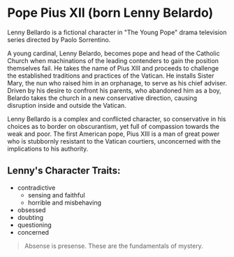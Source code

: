 # Pope Pius XII (born Lenny Belardo)

Lenny Bellardo is a fictional character in "The Young Pope" drama television series directed by Paolo Sorrentino. 

A young cardinal, Lenny Belardo, becomes pope and head of the Catholic Church when machinations of the leading contenders to gain the position themselves fail. He takes the name of Pius XIII and proceeds to challenge the established traditions and practices of the Vatican. He installs Sister Mary, the nun who raised him in an orphanage, to serve as his chief adviser. Driven by his desire to confront his parents, who abandoned him as a boy, Belardo takes the church in a new conservative direction, causing disruption inside and outside the Vatican.

Lenny Bellardo is a complex and conflicted character, so conservative in his choices as to border on obscurantism, yet full of compassion towards the weak and poor. The first American pope, Pius XIII is a man of great power who is stubbornly resistant to the Vatican courtiers, unconcerned with the implications to his authority.

## Lenny's Character Traits: 
* contradictive
  * sensing and faithful
  * horrible and misbehaving
* obsessed
* doubting
* questioning
* concerned

> Absense is presense.
> These are the fundamentals of mystery. 
